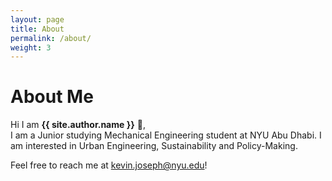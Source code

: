 ```yaml
---
layout: page
title: About
permalink: /about/
weight: 3
---
```


# **About Me**

Hi I am **{{ site.author.name }}** :wave:,<br>
I am a Junior studying Mechanical Engineering student at NYU Abu Dhabi. I am interested in Urban Engineering, Sustainability and Policy-Making.

Feel free to reach me at kevin.joseph@nyu.edu!